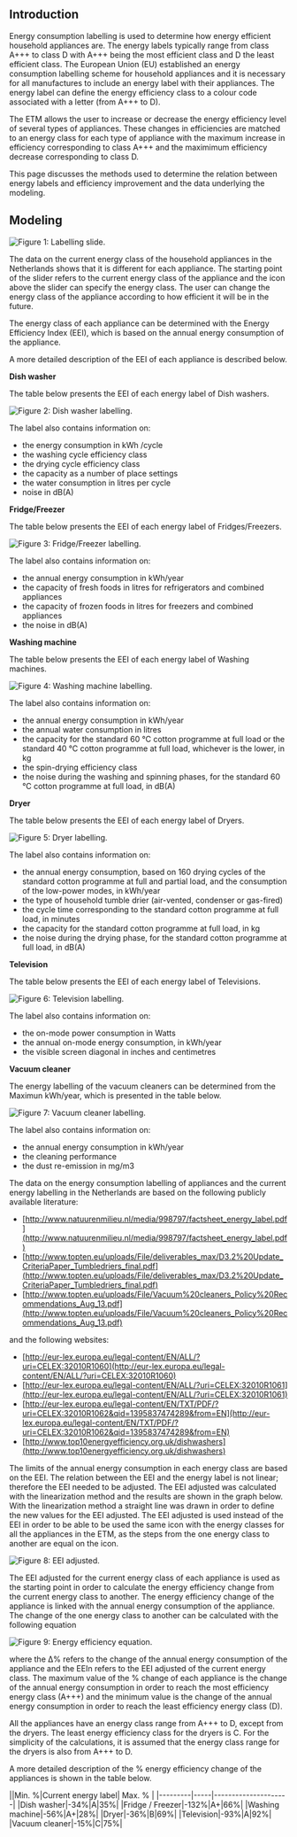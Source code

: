 Introduction
------------

Energy consumption labelling is used to determine how energy efficient household appliances are. The energy labels typically range from class A+++ to class D with  A+++ being the most efficient class and D the least efficient class. The European Union (EU) established an energy consumption labelling scheme for household appliances and it is necessary for all  manufactures to include an energy label with their appliances. The energy label can define the energy efficiency class to a colour code associated with a letter (from A+++ to D).

The ETM allows the user to increase or decrease the energy efficiency level of several types of appliances. These changes in efficiencies are matched to an energy class for each type of appliance with the maximum increase in efficiency corresponding to class A+++ and the maximimum efficiency decrease corresponding to  class D.  
This page discusses the methods used to determine the relation between energy labels and efficiency improvement and the data underlying the modeling. 

Modeling
--------


![Figure 1: Labelling slide.](../images/labelling_slide.png "Figure 1: Labelling slide")

The data on the current energy class of the household appliances in the Netherlands shows that it is different for each appliance. The starting point of the slider refers to the current energy class of the appliance and the icon above the slider can specify the energy class. The user can change the energy class of the appliance according to how efficient it will be in the future. 

The energy class of each appliance can be determined with the  Energy Efficiency Index (EEI), which is based on the annual energy consumption of the appliance. 

A more detailed description of the EEI of each appliance is described below. 

<strong>Dish washer</strong>

The table below presents the EEI of each energy label of Dish washers.

![Figure 2: Dish washer labelling.](../images/Dishwasher_labelling.png "Figure 2: Dish washer labelling.")


The label also contains information on:
-   the energy consumption in kWh /cycle-   the washing cycle efficiency class -   the drying cycle efficiency class -   the capacity as a number of place settings-   the water consumption in litres per cycle-   noise in dB(A)
<strong> Fridge/Freezer</strong>

The table below presents the EEI of each energy label of Fridges/Freezers.


![Figure 3: Fridge/Freezer labelling.](../images/Fridge_Freezer_labelling.png "Figure 3: Fridge/Freezer labelling.")

The label also contains information on:

-   the annual energy consumption in kWh/year-   the capacity of fresh foods in litres for refrigerators and combined appliances-   the capacity of frozen foods in litres for freezers and combined appliances-   the noise in dB(A)<strong> Washing machine</strong>
The table below presents the EEI of each energy label of Washing machines.


![Figure 4: Washing machine labelling.](../images/Washing_machine_labelling.png "Figure 4: Washing machine labelling.")

The label also contains information on:

-   the annual energy consumption in kWh/year-   the annual water consumption in litres -   the capacity for the standard 60 °C cotton programme at full load or the standard 40 °C cotton programme at full load, whichever is the lower, in kg-   the spin-drying efficiency class-   the noise during the washing and spinning phases, for the standard 60 °C cotton programme at full load, in dB(A)


<strong> Dryer</strong>

The table below presents the EEI of each energy label of Dryers.


![Figure 5: Dryer labelling.](../images/Dryer_labelling.png "Figure 5: Dryer labelling.")

The label also contains information on:

-   the annual energy consumption, based on 160 drying cycles of the standard cotton programme at full and partial load, and the consumption of the low-power modes, in kWh/year-   the type of household tumble drier (air-vented, condenser or gas-fired)-   the cycle time corresponding to the standard cotton programme at full load, in minutes-    the capacity for the standard cotton programme at full load, in kg-   the noise during the drying phase, for the standard cotton programme at full load, in dB(A)<strong> Television</strong>
The table below presents the EEI of each energy label of Televisions.


![Figure 6: Television labelling.](../images/Television_labelling.png "Figure 6: Television labelling.")

The label also contains information on:

-   the on-mode power consumption in Watts-   the annual on-mode energy consumption, in kWh/year-   the visible screen diagonal in inches and centimetres
<strong>Vacuum cleaner</strong>
The energy labelling of the vacuum cleaners can be determined from the Maximun kWh/year, which is presented in the table below. 

![Figure 7: Vacuum cleaner labelling.](../images/vacuum_cleaner_labelling.png "Figure 7: Vacuum cleaner labelling.")

The label also contains information on:
-   the annual energy consumption in kWh/year-   the cleaning performance-   the dust re-emission in mg/m3


The data on the energy consumption labelling of appliances and the current energy labelling in the Netherlands are based on the following publicly available literature:

-   [http://www.natuurenmilieu.nl/media/998797/factsheet_energy_label.pdf](http://www.natuurenmilieu.nl/media/998797/factsheet_energy_label.pdf)
-   [http://www.topten.eu/uploads/File/deliverables_max/D3.2%20Update_CriteriaPaper_Tumbledriers_final.pdf](http://www.topten.eu/uploads/File/deliverables_max/D3.2%20Update_CriteriaPaper_Tumbledriers_final.pdf) 
-   [http://www.topten.eu/uploads/File/Vacuum%20cleaners_Policy%20Recommendations_Aug_13.pdf](http://www.topten.eu/uploads/File/Vacuum%20cleaners_Policy%20Recommendations_Aug_13.pdf)

and the following websites:

-   [http://eur-lex.europa.eu/legal-content/EN/ALL/?uri=CELEX:32010R1060](http://eur-lex.europa.eu/legal-content/EN/ALL/?uri=CELEX:32010R1060)
-   [http://eur-lex.europa.eu/legal-content/EN/ALL/?uri=CELEX:32010R1061](http://eur-lex.europa.eu/legal-content/EN/ALL/?uri=CELEX:32010R1061)
-   [http://eur-lex.europa.eu/legal-content/EN/TXT/PDF/?uri=CELEX:32010R1062&qid=1395837474289&from=EN](http://eur-lex.europa.eu/legal-content/EN/TXT/PDF/?uri=CELEX:32010R1062&qid=1395837474289&from=EN)
-    [http://www.top10energyefficiency.org.uk/dishwashers](http://www.top10energyefficiency.org.uk/dishwashers)


The limits of the annual energy consumption in each energy class are based on the EEI. The relation between the EEI and the energy label is not linear; therefore the EEI needed to be adjusted. The EEI adjusted was calculated with the linearization method and the results are shown in the graph below. With the linearization method a straight line was drawn in order to define the new values for the EEI adjusted. The EEI adjusted is used instead of the EEI in order to be able to be used the same icon with the energy classes for all the appliances in the ETM, as the steps from the one energy class to another are equal on the icon.


![Figure 8: EEI adjusted.](../images/EEI_adjusted.png "Figure 8: EEI adjusted.")


The EEI adjusted for the current energy class of each appliance is used as the starting point in order to calculate the energy efficiency change from the current energy class to another. The energy efficiency change of the appliance is linked with the annual energy consumption of the appliance. The change of the one energy class to another can be calculated with the following equation 

![Figure 9: Energy efficiency equation.](../images/energy_efficiency_equation.png "Figure 9: Energy efficiency equation.")

where the Δ% refers to the change of the annual energy consumption of the appliance and the EEIn refers to the EEI adjusted of the current energy class. The maximum value of the % change of each appliance is the change of the annual energy consumption in order to reach the most efficiency energy class (A+++) and the minimum value is the change of the annual energy consumption in order to reach the least efficiency energy class (D).
All the appliances have an energy class range from A+++ to D, except from the dryers. The least energy efficiency class for the dryers is C. For the simplicity of the calculations, it is assumed that the energy class range for the dryers is also from A+++ to D.

A more detailed description of the % energy efficiency change of the appliances is shown in the table below. 
 

||Min. %|Current energy label| Max. % |
|---------|-----|---------------------|
|Dish washer|-34%|A|35%|
|Fridge / Freezer|-132%|A+|66%|
|Washing machine|-56%|A+|28%|
|Dryer|-36%|B|69%|
|Television|-93%|A|92%|
|Vacuum cleaner|-15%|C|75%|



